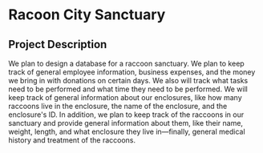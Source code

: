 # Racoon City Sanctuary

## Project Description
We plan to design a database for a raccoon sanctuary. We plan to keep track of general employee information, business expenses, and the money we bring in with donations on certain days. 
We also will track what tasks need to be performed and what time they need to be performed.  We will keep track of general information about our enclosures, like how many raccoons live in the enclosure, the name of the enclosure, and the enclosure's ID. 
In addition, we plan to keep track of the raccoons in our sanctuary and provide general information about them, like their name, weight, length, and what enclosure they live in—finally, general medical history and treatment of the raccoons.
